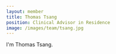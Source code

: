 ```yaml
---
layout: member
title: Thomas Tsang
position: Clinical Advisor in Residence
image: /images/team/tsang.jpg
---
```


I'm Thomas Tsang.
